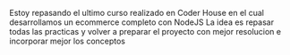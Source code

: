 Estoy repasando el ultimo curso realizado en Coder House en el cual desarrollamos un ecommerce completo con NodeJS 
La idea es repasar todas las practicas y volver a preparar el proyecto con mejor resolucion e incorporar mejor los conceptos
